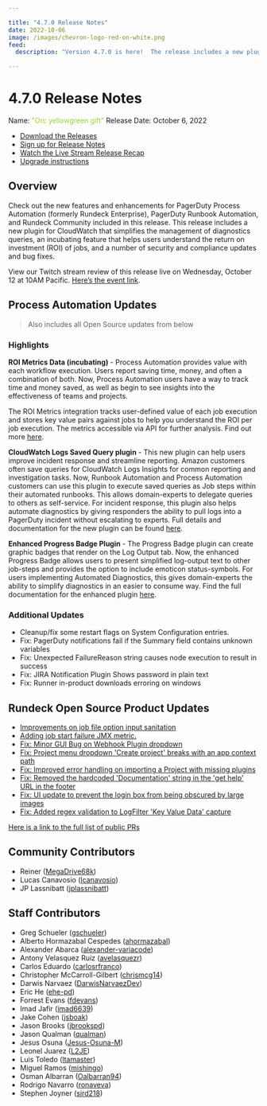 ```yaml
---

title: "4.7.0 Release Notes"
date: 2022-10-06
image: /images/chevron-logo-red-on-white.png
feed:
  description: "Version 4.7.0 is here!  The release includes a new plugin for CloudWatch that simplifies the management of diagnostics queries, an incubating feature that helps users understand the ROI of jobs, and a number of security and compliance updates and bug fixes."

---
```


# 4.7.0 Release Notes

Name: <span style="color: yellowgreen"><span class="glyphicon glyphicon-gift"></span> "Orc yellowgreen gift"</span>
Release Date: October 6, 2022

- [Download the Releases](https://download.rundeck.com/)
- [Sign up for Release Notes](https://www.rundeck.com/release-notes-signup)
- [Watch the Live Stream Release Recap](https://youtu.be/jTqfAmExg_Y)
- [Upgrade instructions](/upgrading/)

## Overview

Check out the new features and enhancements for PagerDuty Process Automation (formerly Rundeck Enterprise), PagerDuty Runbook Automation, and Rundeck Community included in this release. This release includes a new plugin for CloudWatch that simplifies the management of diagnostics queries, an incubating feature that helps users understand the return on investment (ROI) of jobs, and a number of security and compliance updates and bug fixes.

View our Twitch stream review of this release live on Wednesday, October 12 at 10AM Pacific. [Here’s the event link](https://www.twitch.tv/pagerduty/schedule?seriesID=792f972e-f876-4135-b6c2-6ea30a5c0330).

## Process Automation Updates

> Also includes all Open Source updates from below

### Highlights

**ROI Metrics Data (incubating)** - Process Automation provides value with each workflow execution. Users report saving time, money, and often a combination of both. Now, Process Automation users have a way to track time and money saved, as well as begin to see insights into the effectiveness of teams and projects.

The ROI Metrics integration tracks user-defined value of each job execution and stores key value pairs against jobs to help you understand the ROI per job execution. The metrics accessible via API for further analysis. Find out more [here](/manual/execution-lifecycle/roi-metrics.md).

**CloudWatch Logs Saved Query plugin** - This new plugin can help users improve incident response and streamline reporting. Amazon customers often save queries for CloudWatch Logs Insights for common reporting and investigation tasks. Now, Runbook Automation and Process Automation customers can use this plugin to execute saved queries as Job steps within their automated runbooks. This allows domain-experts to delegate queries to others as self-service. For incident response, this plugin also helps automate diagnostics by giving responders the ability to pull logs into a PagerDuty incident without escalating to experts. Full details and documentation for the new plugin can be found [here](/manual/workflow-steps/aws-cloudwatch.md).

**Enhanced Progress Badge Plugin** - The Progress Badge plugin can create graphic badges that render on the Log Output tab. Now, the enhanced Progress Badge allows users to present simplified log-output text to other job-steps and provides the option to include emoticon status-symbols. For users implementing Automated Diagnostics, this gives domain-experts the ability to simplify diagnostics in an easier to consume way. Find the full documentation for the enhanced plugin [here](/manual/log-filters/progress-badge.md).

### Additional Updates

* Cleanup/fix some restart flags on System Configuration entries.
* Fix: PagerDuty notifications fail if the Summary field contains unknown variables
* Fix: Unexpected FailureReason string causes node execution to result in success
* Fix: JIRA Notification Plugin Shows password in plain text
* Fix: Runner in-product downloads erroring on windows

## Rundeck Open Source Product Updates

* [Improvements on job file option input sanitation](https://github.com/rundeck/rundeck/pull/7911)
* [Adding job start failure JMX metric.](https://github.com/rundeck/rundeck/pull/7909)
* [Fix: Minor GUI Bug on Webhook Plugin dropdown](https://github.com/rundeck/rundeck/pull/7899)
* [Fix: Project menu dropdown &#39;Create project&#39; breaks with an app context path](https://github.com/rundeck/rundeck/pull/7890)
* [Fix: Improved error handling on importing a Project with missing plugins](https://github.com/rundeck/rundeck/pull/7887)
* [Fix: Removed the hardcoded &#39;Documentation&#39; string in the &#39;get help&#39; URL in the footer ](https://github.com/rundeck/rundeck/pull/7880)
* [Fix: UI update to prevent the login box from being obscured by large images](https://github.com/rundeck/rundeck/pull/7878)
* [Fix: Added regex validation to LogFilter &#39;Key Value Data&#39; capture](https://github.com/rundeck/rundeck/pull/7873)

[Here is a link to the full list of public PRs](https://github.com/rundeck/rundeck/pulls?q=is%3Apr+milestone%3A4.7.0+is%3Aclosed)

## Community Contributors

* Reiner ([MegaDrive68k](https://github.com/MegaDrive68k))
* Lucas Canavosio ([lcanavosio](https://github.com/lcanavosio))
* JP Lassnibatt ([jplassnibatt](https://github.com/jplassnibatt))

## Staff Contributors

* Greg Schueler ([gschueler](https://github.com/gschueler))
* Alberto Hormazabal Cespedes ([ahormazabal](https://github.com/ahormazabal))
* Alexander Abarca ([alexander-variacode](https://github.com/alexander-variacode))
* Antony Velasquez Ruiz ([avelasquezr](https://github.com/avelasquezr))
* Carlos Eduardo ([carlosrfranco](https://github.com/carlosrfranco))
* Christopher McCarroll-Gilbert ([chrismcg14](https://github.com/chrismcg14))
* Darwis Narvaez ([DarwisNarvaezDev](https://github.com/DarwisNarvaezDev))
* Eric He ([ehe-pd](https://github.com/ehe-pd))
* Forrest Evans ([fdevans](https://github.com/fdevans))
* Imad Jafir ([imad6639](https://github.com/imad6639))
* Jake Cohen ([jsboak](https://github.com/jsboak))
* Jason Brooks ([jbrookspd](https://github.com/jbrookspd))
* Jason Qualman ([qualman](https://github.com/qualman))
* Jesus Osuna ([Jesus-Osuna-M](https://github.com/Jesus-Osuna-M))
* Leonel Juarez ([L2JE](https://github.com/L2JE))
* Luis Toledo ([ltamaster](https://github.com/ltamaster))
* Miguel Ramos ([mishingo](https://github.com/mishingo))
* Osman Albarran ([Oalbarran94](https://github.com/Oalbarran94))
* Rodrigo Navarro ([ronaveva](https://github.com/ronaveva))
* Stephen Joyner ([sjrd218](https://github.com/sjrd218))

